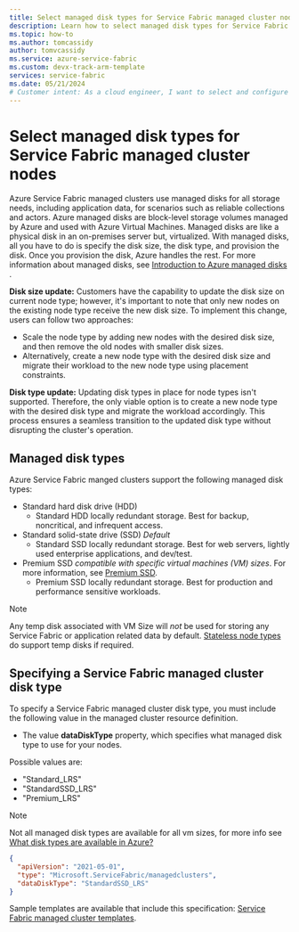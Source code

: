 ```yaml
---
title: Select managed disk types for Service Fabric managed cluster nodes
description: Learn how to select managed disk types for Service Fabric managed cluster nodes and configure in an ARM template.
ms.topic: how-to
ms.author: tomcassidy
author: tomvcassidy
ms.service: azure-service-fabric
ms.custom: devx-track-arm-template
services: service-fabric
ms.date: 05/21/2024
# Customer intent: As a cloud engineer, I want to select and configure the appropriate managed disk types for my Service Fabric managed cluster nodes using an ARM template, so that I can optimize storage performance and reliability for my applications.
---
```


# Select managed disk types for Service Fabric managed cluster nodes

Azure Service Fabric managed clusters use managed disks for all storage needs, including application data, for scenarios such as reliable collections and actors. Azure managed disks are block-level storage volumes managed by Azure and used with Azure Virtual Machines. Managed disks are like a physical disk in an on-premises server but, virtualized. With managed disks, all you have to do is specify the disk size, the disk type, and provision the disk. Once you provision the disk, Azure handles the rest. For more information about managed disks, see [Introduction to Azure managed disks
](../virtual-machines/managed-disks-overview.md).

**Disk size update:** Customers have the capability to update the disk size on current node type; however, it's important to note that only new nodes on the existing node type receive the new disk size. To implement this change, users can follow two approaches:
* Scale the node type by adding new nodes with the desired disk size, and then remove the old nodes with smaller disk sizes.
* Alternatively, create a new node type with the desired disk size and migrate their workload to the new node type using placement constraints.
 
**Disk type update:** Updating disk types in place for node types isn't supported. Therefore, the only viable option is to create a new node type with the desired disk type and migrate the workload accordingly. This process ensures a seamless transition to the updated disk type without disrupting the cluster's operation.

## Managed disk types

Azure Service Fabric manged clusters support the following managed disk types:
* Standard hard disk drive (HDD)
    * Standard HDD locally redundant storage. Best for backup, noncritical, and infrequent access. 
* Standard solid-state drive (SSD) *Default*
    * Standard SSD locally redundant storage. Best for web servers, lightly used enterprise applications, and dev/test.
* Premium SSD *compatible with specific virtual machines (VM) sizes*. For more information, see [Premium SSD](../virtual-machines/disks-types.md#premium-ssds).
    * Premium SSD locally redundant storage. Best for production and performance sensitive workloads.

>[!NOTE]
> Any temp disk associated with VM Size will *not* be used for storing any Service Fabric or application related data by default. [Stateless node types](how-to-managed-cluster-stateless-node-type.md) do support temp disks if required.

## Specifying a Service Fabric managed cluster disk type

To specify a Service Fabric managed cluster disk type, you must include the following value in the managed cluster resource definition.  

* The value **dataDiskType** property, which specifies what managed disk type to use for your nodes.

Possible values are:
* "Standard_LRS"
* "StandardSSD_LRS"
* "Premium_LRS"

>[!NOTE]
> Not all managed disk types are available for all vm sizes, for more info see [What disk types are available in Azure?](../virtual-machines/disks-types.md)

```json
{
  "apiVersion": "2021-05-01",
  "type": "Microsoft.ServiceFabric/managedclusters",
  "dataDiskType": "StandardSSD_LRS"
}
```

Sample templates are available that include this specification: [Service Fabric managed cluster templates](https://github.com/Azure-Samples/service-fabric-cluster-templates).
